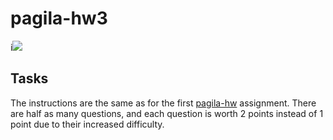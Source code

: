 # pagila-hw3
i[![](https://github.com/dabalus/pagila-hw3/workflows/tests/badge.svg)](https://github.com/mikeizbicki/pagila-hw3/actions?query=workflow%3Atests)

## Tasks

The instructions are the same as for the first [pagila-hw](https://github.com/mikeizbicki/pagila-hw) assignment.
There are half as many questions, and each question is worth 2 points instead of 1 point due to their increased difficulty.

